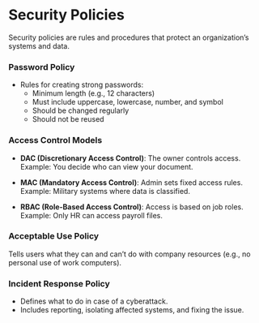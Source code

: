 # Security Policies 
Security policies are rules and procedures that protect an organization’s systems and data.

### Password Policy
- Rules for creating strong passwords:
    - Minimum length (e.g., 12 characters)
    - Must include uppercase, lowercase, number, and symbol
    - Should be changed regularly
    - Should not be reused

### Access Control Models
- **DAC (Discretionary Access Control)**: The owner controls access. Example: You decide who can view your document.

- **MAC (Mandatory Access Control)**: Admin sets fixed access rules. Example: Military systems where data is classified.

- **RBAC (Role-Based Access Control)**: Access is based on job roles. Example: Only HR can access payroll files.

### Acceptable Use Policy
 Tells users what they can and can’t do with company resources (e.g., no personal use of work computers).

### Incident Response Policy
- Defines what to do in case of a cyberattack.
- Includes reporting, isolating affected systems, and fixing the issue.